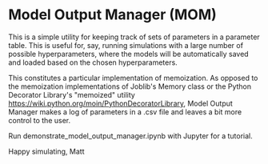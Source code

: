 # Model Output Manager (MOM)

This is a simple utility for keeping track of sets of parameters in a parameter table. This is useful for, say, running simulations with a large number of possible hyperparameters, where the models will be automatically saved and loaded based on the chosen hyperparameters.

This constitutes a particular implementation of memoization. As opposed to the memoization implementations of Joblib's Memory class or the Python Decorator Library's "memoized" utility https://wiki.python.org/moin/PythonDecoratorLibrary, Model Output Manager makes a log of parameters in a .csv file and leaves a bit more control to the user.

Run demonstrate_model_output_manager.ipynb with Jupyter for a tutorial.

Happy simulating,
Matt
